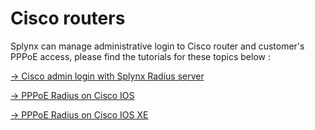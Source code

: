 Cisco routers
==========

Splynx can manage administrative login to Cisco router and customer's PPPoE access, please find the tutorials for these topics below :

[→ Cisco admin login with Splynx Radius server](../../authentication_admins_radius/admin_login_to_cisco/admin_login_to_cisco.md)

[→ PPPoE Radius on Cisco IOS](../../authentication_users/cisco_pppoe_radius/cisco_pppoe_radius.md)

[→ PPPoE Radius on Cisco IOS XE](../../authentication_users/cisco_xe_pppoe_radius/cisco_xe_pppoe_radius.md)
